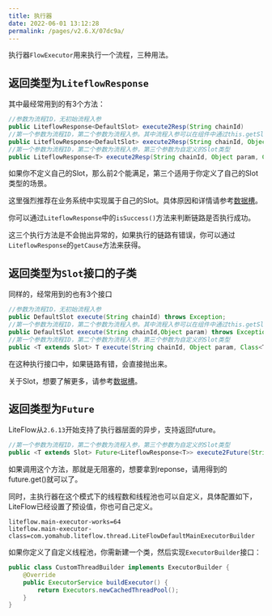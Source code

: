 ```yaml
---
title: 执行器
date: 2022-06-01 13:12:28
permalink: /pages/v2.6.X/07dc9a/
---
```


执行器`FlowExecutor`用来执行一个流程，三种用法。

## 返回类型为`LiteflowResponse`

其中最经常用到的有3个方法：

```java
//参数为流程ID，无初始流程入参
public LiteflowResponse<DefaultSlot> execute2Resp(String chainId)
//第一个参数为流程ID，第二个参数为流程入参。其中流程入参可以在组件中通过this.getSlot().getRequestData()来获得。
public LiteflowResponse<DefaultSlot> execute2Resp(String chainId, Object param);
//第一个参数为流程ID，第二个参数为流程入参，第三个参数为自定义的Slot类型
public LiteflowResponse<T> execute2Resp(String chainId, Object param, Class<T> slotClazz)
```
如果你不定义自己的Slot，那么前2个能满足，第三个适用于你定义了自己的Slot类型的场景。

这里强烈推荐在业务系统中实现属于自己的Slot。具体原因和详情请参考[数据槽](/pages/v2.6.X/eb758e/)。



你可以通过`LiteflowResponse`中的`isSuccess()`方法来判断链路是否执行成功。

这三个执行方法是不会抛出异常的，如果执行的链路有错误，你可以通过`LiteflowResponse`的`getCause`方法来获得。



## 返回类型为`Slot`接口的子类

同样的，经常用到的也有3个接口

```java
//参数为流程ID，无初始流程入参
public DefaultSlot execute(String chainId) throws Exception;
//第一个参数为流程ID，第二个参数为流程入参。其中流程入参可以在组件中通过this.getSlot().getRequestData()来获得。
public DefaultSlot execute(String chainId,Object param) throws Exception;
//第一个参数为流程ID，第二个参数为流程入参，第三个参数为自定义的Slot类型
public <T extends Slot> T execute(String chainId, Object param, Class<T> slotClazz) throws Exception
```



在这种执行接口中，如果链路有错，会直接抛出来。

关于Slot，想要了解更多，请参考[数据槽](/pages/v2.6.X/eb758e/)。



## 返回类型为`Future`

LiteFlow从`2.6.13`开始支持了执行器层面的异步，支持返回future。

```java
//第一个参数为流程ID，第二个参数为流程入参，第三个参数为自定义的Slot类型
public <T extends Slot> Future<LiteflowResponse<T>> execute2Future(String chainId, Object param, Class<T> slotClazz)
```

如果调用这个方法，那就是无阻塞的，想要拿到reponse，请用得到的future.get()就可以了。



同时，主执行器在这个模式下的线程数和线程池也可以自定义，具体配置如下，LiteFlow已经设置了预设值，你也可自己定义。

```properties
liteflow.main-executor-works=64
liteflow.main-executor-class=com.yomahub.liteflow.thread.LiteFlowDefaultMainExecutorBuilder
```

如果你定义了自定义线程池，你需新建一个类，然后实现`ExecutorBuilder`接口：

```java
public class CustomThreadBuilder implements ExecutorBuilder {
    @Override
    public ExecutorService buildExecutor() {
        return Executors.newCachedThreadPool();
    }
}
```